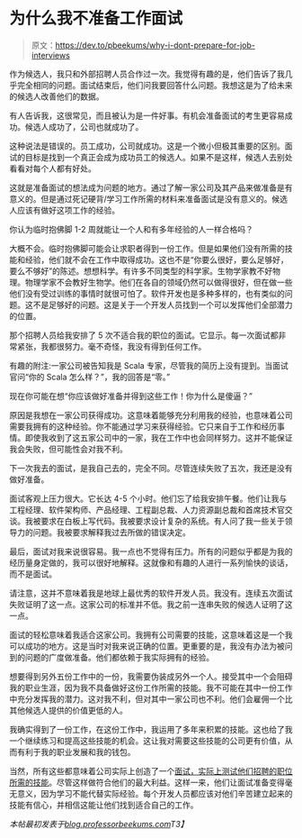 # 为什么我不准备工作面试

> 原文：<https://dev.to/pbeekums/why-i-dont-prepare-for-job-interviews>

作为候选人，我只和外部招聘人员合作过一次。我觉得有趣的是，他们告诉了我几乎完全相同的问题。面试结束后，他们问我要回答什么问题。我想这是为了给未来的候选人改善他们的数据。

有人告诉我，这很常见，而且被认为是一件好事。有机会准备面试的考生更容易成功。候选人成功了，公司也就成功了。

这种说法是错误的。员工成功，公司就成功。这是一个微小但极其重要的区别。面试的目标是找到一个真正会成为成功员工的候选人。如果不是这样，候选人去别处看看对每个人都有好处。

这就是准备面试的想法成为问题的地方。通过了解一家公司及其产品来做准备是有意义的。但是通过死记硬背/学习工作所需的材料来准备面试是没有意义的。候选人应该有做好这项工作的经验。

你认为临时抱佛脚 1-2 周就能让一个人和有多年经验的人一样合格吗？

大概不会。临时抱佛脚可能会让求职者得到一份工作。但是如果他们没有所需的技能和经验，他们就不会在工作中取得成功。这也不是“你要么很好，要么足够好，要么不够好”的陈述。想想科学。有许多不同类型的科学家。生物学家教不好物理。物理学家不会教好生物学。他们在各自的领域仍然可以做得很好，但在做一些他们没有受过训练的事情时就很可怕了。软件开发也是多种多样的，也有类似的问题。这不是足够好的问题。这是关于一个开发人员找到一个可以发挥他们全部潜力的位置。

那个招聘人员给我安排了 5 次不适合我的职位的面试。它显示。每一次面试都非常紧张，我都很努力。毫不奇怪，我没有得到任何工作。

有趣的附注:一家公司被告知我是 Scala 专家，尽管我的简历上没有提到。当面试官问“你的 Scala 怎么样？”，我的回答是“零。”

现在你可能在想“你应该做好准备并得到这些工作！你为什么是傻逼？”

原因是我想在一家公司获得成功。这意味着能够充分利用我的经验，也意味着公司需要我拥有的这种经验。你不能通过学习来获得经验。它只来自于工作和经历事情。即使我收到了这五家公司中的一家，我在工作中也会同样努力。这并不能保证我会失败，但可能性会对我不利。

下一次我去的面试，是我自己去的，完全不同。尽管连续失败了五次，我还是没有做好准备。

面试客观上压力很大。它长达 4-5 个小时。他们忘了给我安排午餐。他们让我与工程经理、软件架构师、产品经理、工程副总裁、人力资源副总裁和首席技术官交谈。我被要求在白板上写代码。我被要求设计复杂的系统。有人问了我一些关于领导力的问题。我被要求解释我过去所做的错误决定。

最后，面试对我来说很容易。我一点也不觉得有压力。所有的问题似乎都是为我的经历量身定做的，我可以很好地解释。这就像和有趣的人进行一系列愉快的谈话，而不是面试。

请注意，这并不意味着我是地球上最优秀的软件开发人员。我没有。连续五次面试失败证明了这一点。这家公司的标准并不低。我之前一连串失败的候选人证明了这一点。

面试的轻松意味着我适合这家公司。我拥有公司需要的技能，这意味着这是一个我可以成功的地方。这是当时对我来说正确的位置。更重要的是，我没有办法为被问到的问题的广度做准备。他们都依赖于我实际拥有的经验。

想要得到另外五份工作中的一份，我需要伪装成另外一个人。接受其中一个会阻碍我的职业生涯，因为我不具备做好这份工作所需的技能。我不可能在其中一份工作中充分发挥我的潜力。这对我不利，但对其中一家公司也不利。他们会雇佣一个比其他候选人提供的价值更低的人。

我确实得到了一份工作，在这份工作中，我运用了多年来积累的技能。这也给了我一个继续练习和提高这些技能的机会。这让我对需要这些技能的公司更有价值，从而有利于我的职业发展和我的钱包。

当然，所有这些都意味着公司实际上创造了一个[面试，实际上测试他们招聘的职位所需的技能](https://blog.professorbeekums.com/interviews-should-be-based-on-job-needs/)。尽管这样做符合他们的最大利益。这样一来，他们让面试准备变得毫无意义，因为学习不能代替实际经验。每个开发人员都应该对他们辛苦建立起来的技能有信心，并相信这能让他们找到适合自己的工作。

*本帖最初发表于[blog.professorbeekums.com](https://blog.professorbeekums.com/why-i-dont-prepare-for-interviews/)T3】*
